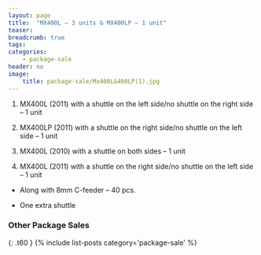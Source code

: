 ```yaml
---
layout: page
title:  "MX400L – 3 units & MX400LP – 1 unit"
teaser:
breadcrumb: true
tags:
categories:
    - package-sale
header: no
image:
    title: package-sale/Mx400L&400LP(1).jpg
---
```

  

1. MX400L (2011) with a shuttle on the left side/no shuttle on the right side – 1 unit

2. MX400LP (2011) with a shuttle on the right side/no shuttle on the left side – 1 unit

3. MX400L (2010) with a shuttle on both sides – 1 unit

4. MX400L (2011) with a shuttle on the right side/no shuttle on the left side – 1 unit

- Along with 8mm C-feeder – 40 pcs.

- One extra shuttle

### Other Package Sales ###
{: .t60 }
{% include list-posts category='package-sale' %}

